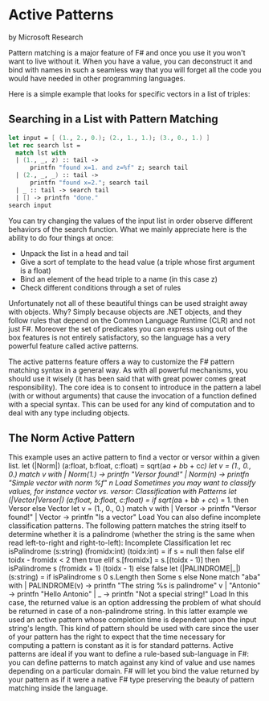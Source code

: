 # Active Patterns
by Microsoft Research

Pattern matching is a major feature of F# and once you use it you won't want to live without it. When you have a value, you can deconstruct it and bind with names in such a seamless way that you will forget all the code you would have needed in other programming languages.

Here is a simple example that looks for specific vectors in a list of triples:

## Searching in a List with Pattern Matching

```fsharp
let input = [ (1., 2., 0.); (2., 1., 1.); (3., 0., 1.) ]
let rec search lst =
  match lst with
  | (1., _, z) :: tail -> 
      printfn "found x=1. and z=%f" z; search tail
  | (2., _, _) :: tail -> 
      printfn "found x=2."; search tail
  | _ :: tail -> search tail
  | [] -> printfn "done."
search input
```

You can try changing the values of the input list in order observe different behaviors of the search function. What we mainly appreciate here is the ability to do four things at once:
* Unpack the list in a head and tail
* Give a sort of template to the head value (a triple whose first argument is a float)
* Bind an element of the head triple to a name (in this case z)
* Check different conditions through a set of rules

Unfortunately not all of these beautiful things can be used straight away with objects. Why? Simply because objects are .NET objects, and they follow rules that depend on the Common Language Runtime (CLR) and not just F#. Moreover the set of predicates you can express using out of the box features is not entirely satisfactory, so the language has a very powerful feature called active patterns.

The active patterns feature offers a way to customize the F# pattern matching syntax in a general way. As with all powerful mechanisms, you should use it wisely (it has been said that with great power comes great responsibility). The core idea is to consent to introduce in the pattern a label (with or without arguments) that cause the invocation of a function defined with a special syntax. This can be used for any kind of computation and to deal with any type including objects.

## The Norm Active Pattern

This example uses an active pattern to find a vector or versor within a given list.
let (|Norm|) (a:float, b:float, c:float) = 
    sqrt(a*a + b*b + c*c)
let v = (1., 0., 0.)
match v with
| Norm(1.) -> printfn "Versor found!"
| Norm(n) -> printfn "Simple vector with norm %f" n
Load
Sometimes you may want to classify values, for instance vector vs. versor:
Classification with Patterns
let (|Vector|Versor|) 
    (a:float, b:float, c:float) = 
    if sqrt(a*a + b*b + c*c) = 1. then Versor 
        else Vector
let v = (1., 0., 0.)
match v with
| Versor -> printfn "Versor found!"
| Vector -> printfn "Is a vector"
Load
You can also define incomplete classification patterns. The following pattern matches the string itself to determine whether it is a palindrome (whether the string is the same when read left-to-right and right-to-left):
Incomplete Classification
let rec isPalindrome (s:string) 
    (fromidx:int) (toidx:int) =
  if s = null then false
  elif toidx - fromidx < 2 then true
  elif s.[fromidx] = s.[(toidx - 1)] then 
      isPalindrome s (fromidx + 1) (toidx - 1)
  else false
let (|PALINDROME|_|) (s:string) = 
    if isPalindrome s 0 s.Length then Some s 
        else None
match "aba" with
| PALINDROME(v) -> printfn "The string %s is palindrome" v
| "Antonio" -> printfn "Hello Antonio"
| _ -> printfn "Not a special string!"
Load
In this case, the returned value is an option addressing the problem of what should be returned in case of a non-palindrome string.
In this latter example we used an active pattern whose completion time is dependent upon the input string's length. This kind of pattern should be used with care since the user of your pattern has the right to expect that the time necessary for computing a pattern is constant as it is for standard patterns.
Active patterns are ideal if you want to define a rule-based sub-language in F#: you can define patterns to match against any kind of value and use names depending on a particular domain. F# will let you bind the value returned by your pattern as if it were a native F# type preserving the beauty of pattern matching inside the language.
